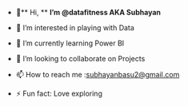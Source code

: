 - 👋** Hi, **
**I’m @datafitness AKA Subhayan**

- 👀 I’m interested in playing with Data
- 🌱 I’m currently learning Power BI
- 💞️ I’m looking to collaborate on Projects
- 📫 How to reach me :subhayanbasu2@gmail.com
- ⚡ Fun fact: Love exploring

<!---
datafitness/datafitness is a ✨ special ✨ repository because its `README.md` (this file) appears on your GitHub profile.
You can click the Preview link to take a look at your changes.
--->
